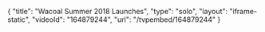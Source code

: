 {
    "title": "Wacoal Summer 2018 Launches",
    "type": "solo",
    "layout": "iframe-static",
    "videoId": "164879244",
    "url": "\/tvpembed\/164879244"
}